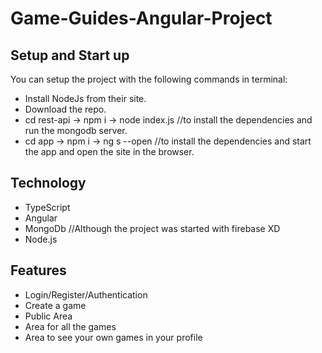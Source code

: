 # Game-Guides-Angular-Project

## Setup and Start up

You can setup the project with the following commands in terminal:
  
* Install NodeJs from their site.
* Download the repo.
* cd rest-api -> npm i -> node index.js //to install the dependencies and run the mongodb server.
* cd app -> npm i -> ng s --open //to install the dependencies and start the app and open the site in the browser.

## Technology
  
* TypeScript
* Angular
* MongoDb //Although the project was started with firebase XD
* Node.js

## Features

* Login/Register/Authentication
* Create a game
* Public Area
* Area for all the games
* Area to see your own games in your profile

